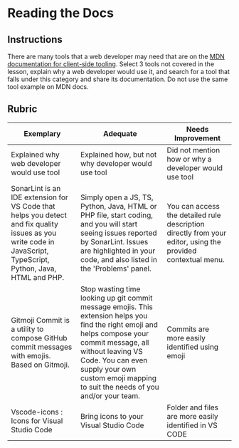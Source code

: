 # Reading the Docs

## Instructions

There are many tools that a web developer may need that are on the [MDN documentation for client-side tooling](https://developer.mozilla.org/en-US/docs/Learn/Tools_and_testing/Understanding_client-side_tools/Overview). Select 3 tools not covered in the lesson, explain why a web developer would use it, and search for a tool that falls under this category and share its documentation. Do not use the same tool example on MDN docs.

## Rubric

Exemplary | Adequate | Needs Improvement
--- | --- | -- |
|Explained why web developer would use tool| Explained how, but not why developer would use tool| Did not mention how or why a developer would use tool  |
|SonarLint is an IDE extension for VS Code that helps you detect and fix quality issues as you write code in JavaScript, TypeScript, Python, Java, HTML and PHP.|Simply open a JS, TS, Python, Java, HTML or PHP file, start coding, and you will start seeing issues reported by SonarLint. Issues are highlighted in your code, and also listed in the 'Problems' panel.|You can access the detailed rule description directly from your editor, using the provided contextual menu.|
|Gitmoji Commit is a utility to compose GitHub commit messages with emojis. Based on Gitmoji.|Stop wasting time looking up git commit message emojis. This extension helps you find the right emoji and helps compose your commit message, all without leaving VS Code. You can even supply your own custom emoji mapping to suit the needs of you and/or your team.|Commits are more easily identified using emoji|
|Vscode-icons : Icons for Visual Studio Code | Bring icons to your Visual Studio Code | Folder and files are more easily identified in VS CODE |

